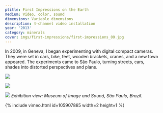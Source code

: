```yaml
---
ptitle: First Impressions on the Earth
medium: Video, color, sound
dimensions: Variable dimensions
description: 4-channel video installation
year: '2013'
category: minerals
cover: imgs/first-impressions/first-impressions_00.jpg
---
```

In 2009, in Geneva, I began experimenting with digital compact cameras. They were set in cars, bike, feet, wooden brackets, cranes, and a new town appeared. The experiments came to São Paulo, turning streets, cars, shades into distorted perspectives and plans.

![]({{site.baseurl}}/imgs/first-impressions/first-impressions_01.jpg)

![]({{site.baseurl}}/imgs/first-impressions/first-impressions_02.jpg)

![]({{site.baseurl}}/imgs/first-impressions/first-impressions_03.jpg)
_Exhibition view: Museum of Image and Sound, São Paulo, Brazil._

{% include vimeo.html id=105907885 width=2 height=1 %}
